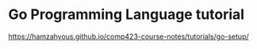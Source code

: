 # Go Programming Language tutorial

https://hamzahyous.github.io/comp423-course-notes/tutorials/go-setup/